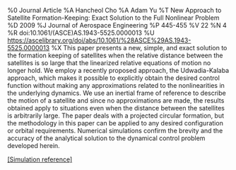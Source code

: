 %0 Journal Article
%A Hancheol Cho
%A Adam Yu
%T New Approach to Satellite Formation-Keeping: Exact Solution to the Full Nonlinear Problem
%D 2009
%J Journal of Aerospace Engineering
%P 445-455
%V 22
%N 4
%R doi:10.1061/(ASCE)AS.1943-5525.0000013
%U https://ascelibrary.org/doi/abs/10.1061/%28ASCE%29AS.1943-5525.0000013
%X This paper presents a new, simple, and exact solution to the formation keeping of satellites when the relative distance between the satellites is so large that the linearized relative equations of motion no longer hold. We employ a recently proposed approach, the Udwadia-Kalaba approach, which makes it possible to explicitly obtain the desired control function without making any approximations related to the nonlinearities in the underlying dynamics. We use an inertial frame of reference to describe the motion of a satellite and since no approximations are made, the results obtained apply to situations even when the distance between the satellites is arbitrarily large. The paper deals with a projected circular formation, but the methodology in this paper can be applied to any desired configuration or orbital requirements. Numerical simulations confirm the brevity and the accuracy of the analytical solution to the dynamical control problem developed herein.

[[Simulation reference]](https://ascelibrary.org/doi/10.1061/%28ASCE%29AS.1943-5525.0000013)
